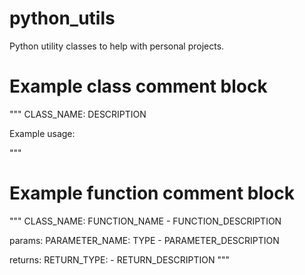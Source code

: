 # python_utils
Python utility classes to help with personal projects.


# Example class comment block
"""
CLASS_NAME: DESCRIPTION

Example usage:
    
"""

# Example function comment block
"""
CLASS_NAME: FUNCTION_NAME - FUNCTION_DESCRIPTION

params:
    PARAMETER_NAME: TYPE - PARAMETER_DESCRIPTION

returns:
    RETURN_TYPE: - RETURN_DESCRIPTION
"""
